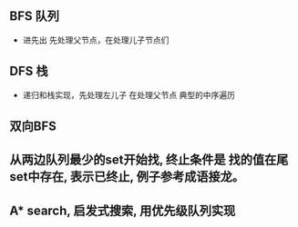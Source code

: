 ## BFS 队列  
-  进先出 先处理父节点，在处理儿子节点们
## DFS 栈  
-  递归和栈实现，先处理左儿子 在处理父节点  典型的中序遍历
## 双向BFS
## 从两边队列最少的set开始找, 终止条件是 找的值在尾set中存在, 表示已终止, 例子参考成语接龙。
## A* search, 启发式搜索, 用优先级队列实现

